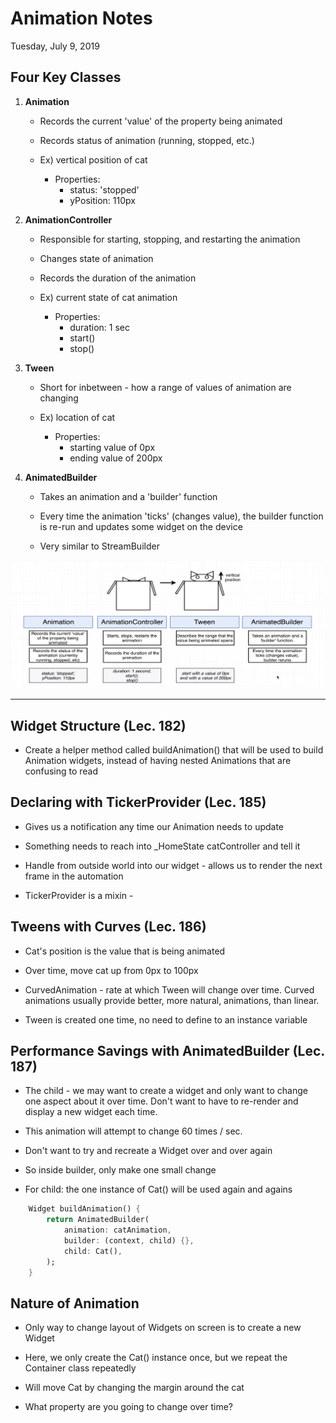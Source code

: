 # Animation Notes
Tuesday, July 9, 2019


## Four Key Classes

1.  __Animation__

    +   Records the current 'value' of the property being animated

    +   Records status of animation (running, stopped, etc.)

    +   Ex) vertical position of cat

        - Properties:
            -   status: 'stopped'
            -   yPosition: 110px

2.  __AnimationController__

    +   Responsible for starting, stopping, and restarting the animation

    +   Changes state of animation

    +   Records the duration of the animation

    +   Ex) current state of cat animation

        - Properties:
            -   duration: 1 sec
            -   start()
            -   stop()


3.  __Tween__

    +   Short for inbetween - how a range of values of animation are changing

    +   Ex) location of cat

        -  Properties:
            - starting value of 0px
            - ending value of 200px


4.  __AnimatedBuilder__

    +   Takes an animation and a 'builder' function

    +   Every time the animation 'ticks' (changes value), the builder function is re-run and updates some widget on the device

    +   Very similar to StreamBuilder


![Animation Classes](lib/assets/img/AnimationClasses.png)

---

## Widget Structure (Lec. 182)
+   Create a helper method called buildAnimation() that will be used to build Animation widgets, instead of having nested Animations that are confusing to read


## Declaring with TickerProvider (Lec. 185)

+   Gives us a notification any time our Animation needs to update

+   Something needs to reach into _HomeState catController and tell it 

+   Handle from outside world into our widget - allows us to render the next frame in the automation

+   TickerProvider is a mixin - 


## Tweens with Curves (Lec. 186)

+   Cat's position is the value that is being animated

+   Over time, move cat up from 0px to 100px

+   CurvedAnimation - rate at which Tween will change over time.  Curved animations usually provide better, more natural, animations, than linear.

+   Tween is created one time, no need to define to an instance variable


## Performance Savings with AnimatedBuilder (Lec. 187)

+   The child - we may want to create a widget and only want to change one aspect about it over time.  Don't want to have to re-render and display a new widget each time.

+   This animation will attempt to change 60 times / sec.

+   Don't want to try and recreate a Widget over and over again

+   So inside builder, only make one small change

+   For child: the one instance of Cat() will be used again and agains

````dart
    Widget buildAnimation() {
        return AnimatedBuilder(
            animation: catAnimation,
            builder: (context, child) {},
            child: Cat(),
        );
    }
````

## Nature of Animation

+   Only way to change layout of Widgets on screen is to create a new Widget

+   Here, we only create the Cat() instance once, but we repeat the Container class repeatedly

+   Will move Cat by changing the margin around the cat

+   What property are you going to change over time?